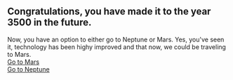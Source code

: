 Congratulations, you have made it to the year 3500 in the future.  
--- 
Now, you have an option to either go to Neptune or Mars. Yes, you've seen it, technology has been highy improved and that now, we could be traveling to Mars.  
[Go to Mars](mars.md)  
[Go to Neptune](neptune.md)

